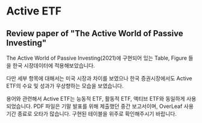 # Active ETF
## Review paper of "The Active World of Passive Investing"
The Active World of Passive Investing(2021)에 구현되어 있는
Table, Figure 들을 한국 시장데이터에 적용해보았습니다.

다만 세부 항목에 대해서는 미국 시장과 차이를 보였으나
한국 증권시장에서도 Active ETF의 수요 및 성과가 우상향하는 모습을 보였습니다.

용어와 관련해서 Active ETF는 능동적 ETF, 활동적 ETF, 액티브 ETF와 동일하게 사용되었습니다. PDF 파일은 기말 발표를 위해 제출했던 중간 보고서이며, OverLeaf 사용기간 종료로 오타가 많습니다.
구현된 테이블을 위주로 확인해주시기 바랍니다.
